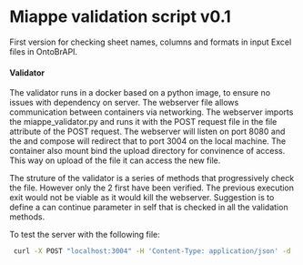 # Miappe validation script v0.1

First version for checking sheet names, columns and formats in input Excel files in OntoBrAPI.


#### Validator 

The validator runs in a docker based on a python image, to ensure no issues with dependency on server. The webserver file allows communication between containers via networking. The webserver imports the miappe_validator.py and runs it with the POST request file in the file attribute of the POST request. The webserver will listen on port 8080 and the and compose will redirect that to port 3004 on the local machine. The container also mount bind the upload directory for convinence of access. This way on upload of the file it can access the new file. 

The struture of the validator is a series of methods that progressively check the file. However only the 2 first have been verified. The previous execution exit would not be viable as it would kill the webserver. Suggestion is to define a can continue parameter in self that is checked in all the validation methods. 


To test the server with the following file: 
```bash
 curl -X POST "localhost:3004" -H 'Content-Type: application/json' -d '{"file":"external/valores de Cópia de MIAPPEv1.1_compliant_vitis_submissionOntobrapi.xlsx"}
```

 
